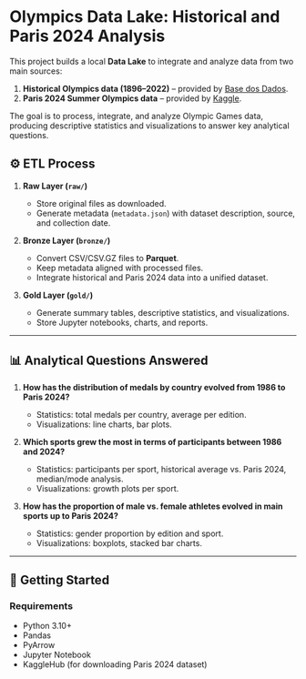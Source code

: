 # Olympics Data Lake: Historical and Paris 2024 Analysis

This project builds a local **Data Lake** to integrate and analyze data from two main sources:

1. **Historical Olympics data (1896–2022)** – provided by [Base dos Dados](https://basedosdados.org/dataset/62f8cb83-ac37-48be-874b-b94dd92d3e2b).
2. **Paris 2024 Summer Olympics data** – provided by [Kaggle](https://www.kaggle.com/datasets/piterfm/paris-2024-olympic-summer-games).

The goal is to process, integrate, and analyze Olympic Games data, producing descriptive statistics and visualizations to answer key analytical questions.

## ⚙️ ETL Process

1. **Raw Layer (`raw/`)**
   - Store original files as downloaded.
   - Generate metadata (`metadata.json`) with dataset description, source, and collection date.

2. **Bronze Layer (`bronze/`)**
   - Convert CSV/CSV.GZ files to **Parquet**.
   - Keep metadata aligned with processed files.
   - Integrate historical and Paris 2024 data into a unified dataset.

3. **Gold Layer (`gold/`)**
   - Generate summary tables, descriptive statistics, and visualizations.
   - Store Jupyter notebooks, charts, and reports.

---

## 📊 Analytical Questions Answered

1. **How has the distribution of medals by country evolved from 1986 to Paris 2024?**  
   - Statistics: total medals per country, average per edition.  
   - Visualizations: line charts, bar plots.  

2. **Which sports grew the most in terms of participants between 1986 and 2024?**  
   - Statistics: participants per sport, historical average vs. Paris 2024, median/mode analysis.  
   - Visualizations: growth plots per sport.  

3. **How has the proportion of male vs. female athletes evolved in main sports up to Paris 2024?**  
   - Statistics: gender proportion by edition and sport.  
   - Visualizations: boxplots, stacked bar charts.  

---

## 🚀 Getting Started

### Requirements
- Python 3.10+
- Pandas
- PyArrow
- Jupyter Notebook
- KaggleHub (for downloading Paris 2024 dataset)
